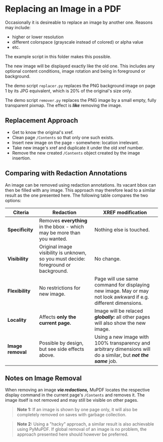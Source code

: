 # Replacing an Image in a PDF

Occasionally it is desireable to replace an image by another one. Reasons may include:

* higher or lower resolution
* different colorspace (grayscale instead of colored) or alpha value
* etc.

The example script in this folder makes this possible.

The new image will be displayed  exactly like the old one. This includes any optional content conditions, image rotation and being in foreground or background.

The demo script `replacer.py` replaces the PNG background image on page 1 by its JPG equivalent, which is 20% of the original's size only.

The demo script `remover.py` replaces the PNG image by a small empty, fully transparent pixmap. The effect is **_like_** removing the image.

## Replacement Approach

* Get to know the original's xref.
* Clean page `/Contents` so that only one such exists.
* Insert new image on the page - somewhere: location irrelevant.
* Take new image's xref and duplicate it under the old xref number.
* Remove the new created `/Contents` object created by the image insertion.

## Comparing with Redaction Annotations

An image can be removed using redaction annotations. Its vacant bbox can then be filled with any image. This approach may therefore lead to a similar result as the one presented here. The following table compares the two options:

| Citeria | Redaction | XREF modification |
|---------|-----------|-------------------|
| **Specificity** | Removes **everything** in the bbox - which may be more than you wanted.| Nothing else is touched.|
| **Visibility** | Original image visibility is unknown, so you must decide: foreground or background.| No change.|
| **Flexibility** | No restrictions for new image.| Page will use same command for displaying new image. May or may not look awkward if e.g. different dimensions.|
| **Locality** | Affects **only the current page.**| Image will be relaced **_globally:_** all other pages will also show the new image.
| **Image removal** | Possible by design, but see side effects above.| Using a new image with 100% transparency and arbitrary dimensions will do a similar, but **_not the same_** job.|

## Notes on Image Removal
When removing an image **_via redactions,_** MuPDF locates the respective display command in the current page's `/Contents` and removes it. The image itself is not removed and may still be visible on other pages.

> **Note 1:** If an image is shown by one page only, it will also be completely removed on saves with garbage collection.

> **Note 2:** Using a "hacky" approach, a similar result is also achievable using PyMuPDF. If global removal of an image is no problem, the approach presented here should however be preferred.